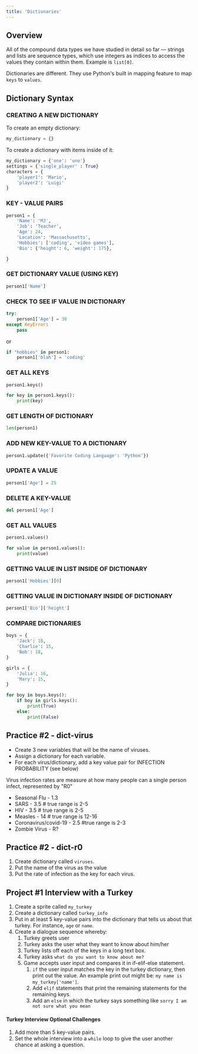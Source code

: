 ```yaml
---
title: 'Dictionaries'
---
```


## Overview
All of the compound data types we have studied in detail so far — strings and lists are sequence types, which use
 integers as indices to access the values they contain within them. Example is `list[0]`.
 
 Dictionaries are different. They use Python's built in mapping feature to map `keys` to `values`.
 
 ## Dictionary Syntax

### CREATING A NEW DICTIONARY
To create an empty dictionary:

```python
my_dictionary = {}
```

To create a dictionary with items inside of it:

```python
my_dictionary = {'one': 'uno'}
settings = {'single_player' : True}
characters = {
    'player1': 'Mario',
    'player2': 'Luigi'
}
```

### KEY - VALUE PAIRS

```python
person1 = {
    'Name': 'MJ',
    'Job': 'Teacher',
    'Age': 24,
    'Location': 'Massachusetts',
    'Hobbies': ['coding', 'video games'],
    'Bio': {'height': 6, 'weight': 175},

}
```
### GET DICTIONARY VALUE (USING KEY)

```python
person1['Name']
```
### CHECK TO SEE IF VALUE IN DICTIONARY

```python
try:
    person1['Age'] = 30
except KeyError:
    pass
```
    
or

```python
if "hobbies" in person1:
    person1['blah'] = 'coding' 
```

### GET ALL KEYS

```python
person1.keys()

for key in person1.keys():
    print(key)
```

### GET LENGTH OF DICTIONARY

```python
len(person1)
```
### ADD NEW KEY-VALUE TO A DICTIONARY

```python
person1.update({'Favorite Coding Language': 'Python'})
```

### UPDATE A VALUE

```python
person1['Age'] = 25
```

### DELETE A KEY-VALUE

```python
del person1['Age']
```

### GET ALL VALUES

```python
person1.values()

for value in person1.values():
    print(value)
```

### GETTING VALUE IN LIST INSIDE OF DICTIONARY

```python
person1['Hobbies'][0]
```

### GETTING VALUE IN DICTIONARY INSIDE OF DICTIONARY

```python
person1['Bio']['height']
```

### COMPARE DICTIONARIES

```python
boys = {
    'Jack': 18,
    'Charlie': 15,
    'Bob': 18,
}

girls = {
    'Julia': 16,
    'Mary': 15,
}

for boy in boys.keys():
    if boy in girls.keys():
        print(True)
    else:
        print(False)
```

## Practice #2 - dict-virus

* Create 3 new variables that will be the name of viruses.
* Assign a dictionary for each variable. 
* For each virus/dictionary, add a key value pair for INFECTION PROBABILITY (see below)

Virus infection rates are measure at how many people can a single person infect, represented by "R0"

* Seasonal Flu - 1.3
* SARS - 3.5 # true range is 2-5 
* HIV - 3.5 # true range is 2-5
* Measles - 14 # true range is 12-16
* Coronavirus/covid-19 - 2.5 #true range is 2-3
* Zombie Virus - R?

## Practice #2 - dict-r0

1. Create dictionary called `viruses`. 
2. Put the name of the virus as the value
3. Put the rate of infection as the key for each virus. 


## Project #1 Interview with a Turkey
1. Create a sprite called `my_turkey`
2. Create a dictionary called `turkey_info`
3. Put in at least 5 key-value pairs into the dictionary that tells us about that turkey. For instance, `age` or `name`.
4. Create a dialogue sequence whereby:
    1. Turkey greets user
    2. Turkey asks the user what they want to know about him/her
    3. Turkey lists off each of the keys in a long text box.
    4. Turkey asks `what do you want to know about me?`
    4. Game accepts user input and compares it in if-elif-else statement.
        1. `if` the user input matches the key in the turkey dictionary, then print out the value. An
         example print out might be: `my name is my_turkey['name']`.
        2. Add `elif` statements that print the remaining statements for the remaining keys.
        2. Add an `else` in which the turkey says something like `sorry I am not sure what you mean`

#### Turkey Interview Optional Challenges

1. Add more than 5 key-value pairs.
2. Set the whole interview into a `while` loop to give the user another chance at asking a question.
